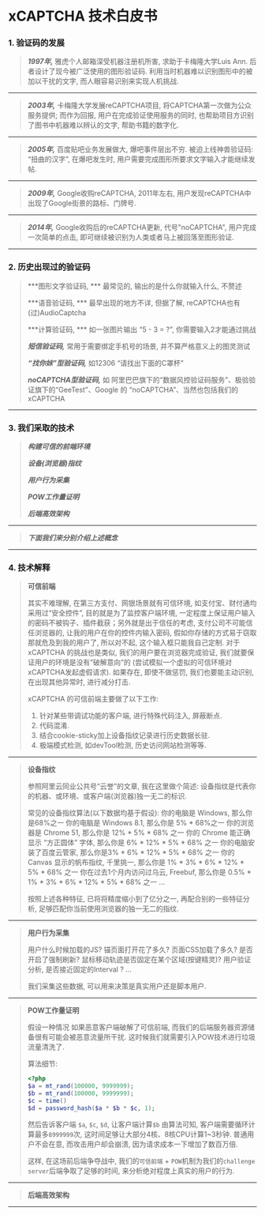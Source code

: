 # xCAPTCHA 技术白皮书

### 1. 验证码的发展

> ***1997年,***
> 雅虎个人邮箱深受机器注册机所害, 求助于卡梅隆大学Luis Ann. 后者设计了现今被广泛使用的图形验证码. 利用当时机器难以识别图形中的被加以干扰的文字, 而人眼容易识别来实现人机挑战.

---

> ***2003年,***
> 卡梅隆大学发展reCAPTCHA项目, 将CAPTCHA第一次做为公众服务提供; 而作为回报, 用户在完成验证使用服务的同时, 也帮助项目方识别了图书中机器难以辨认的文字, 帮助书籍的数字化.

---

> ***2005年,***
> 百度贴吧业务发展做大, 爆吧事件层出不穷. 被迫上线神兽验证码: “扭曲的汉字”, 在爆吧发生时, 用户需要完成图形所要求文字输入才能继续发帖.

---

> ***2009年,***
> Google收购reCAPTCHA, 2011年左右, 用户发现reCAPTCHA中出现了Google街景的路标、门牌号.

---

> ***2014年,***
> Google收购后的reCAPTCHA更新, 代号"noCAPTCHA", 用户完成一次简单的点击, 即可继续被识别为人类或者马上被回落至图形验证.

---


### 2. 历史出现过的验证码

> ***图形文字验证码, ***
>   最常见的, 输出的是什么你就输入什么, 不赘述
>
> ***语音验证码, ***
>   最早出现的地方不详, 但据了解, reCAPTCHA也有(过)AudioCaptcha
>
> ***计算验证码, ***
>   如一张图片输出 “5 - 3 = ?”, 你需要输入2才能通过挑战
>
> ***短信验证码,***
>   常用于需要绑定手机号的场景, 并不算严格意义上的图灵测试
>
> ***“找你妹”型验证码,***
>   如12306 “请找出下面的C罩杯”
>
> ***noCAPTCHA型验证码,***
>   如 阿里巴巴旗下的“数据风控验证码服务”、极验验证旗下的“GeeTest”、Google 的 “noCAPTCHA”、当然也包括我们的 xCAPTCHA

---


### 3. 我们采取的技术

> ***构建可信的前端环境***
>
> ***设备(浏览器)指纹***
>
> ***用户行为采集***
>
> ***POW工作量证明***
>
> ***后端高效架构***

---
> ***下面我们来分别介绍上述概念***

---

### 4. 技术解释

> **可信前端**
>
> 其实不难理解, 在第三方支付、网银场景就有可信环境, 如支付宝、财付通均采用过“安全控件”, 目的就是为了监控客户端环境, 一定程度上保证用户输入的密码不被钩子、插件截获；另外就是出于信任的考虑, 支付公司不可能信任浏览器的, 让我的用户在你的控件内输入密码, 假如你存储的方式易于窃取那就危及到我的用户了, 所以对不起, 这个输入框只能我自己定制.
> 对于xCAPTCHA 的挑战也是类似, 我们的用户要在浏览器完成验证, 我们就要保证用户的环境是没有“破解意向”的 (尝试模拟一个虚拟的可信环境对xCAPTCHA发起虚假请求). 如果存在, 即使不做惩罚, 我们也要能主动识别, 在出现其他异常时, 进行减分打击.
>
>
> xCAPTCHA 的可信前端主要做了以下工作:
> 1. 针对某些带调试功能的客户端, 进行特殊代码注入, 屏蔽断点.
> 2. 代码混淆.
> 3. 结合cookie-sticky加上设备指纹记录进行历史数据长驻.
> 4. 极端模式检测, 如devTool检测, 历史访问网站检测等等.

---

> **设备指纹**
> 
> 参照阿里云同业公共号“云誉”的文章, 我在这里做个简述:
> 设备指纹是代表你的机器、或环境、或客户端(浏览器)独一无二的标识.
>
> 常见的设备指纹算法(以下数据均基于假设):
> 你的电脑是 Windows, 那么你是68%之一
> 你的电脑是 Windows 8.1, 那么你是 5% * 68%之一
> 你的浏览器是 Chrome 51, 那么你是 12% * 5% * 68% 之一
> 你的 Chrome 能正确显示 “方正圆体” 字体, 那么你是 6% * 12% * 5% * 68% 之一
> 你的电脑安装了百度云管家, 那么你是3% * 6% * 12% * 5% * 68% 之一
> 你的 Canvas 显示的帆布指纹, 千里挑一, 那么你是 1% * 3% * 6% * 12% * 5% * 68% 之一
> 你在过去1个月内访问过乌云, Freebuf, 那么你是 0.5% * 1% * 3% * 6% * 12% * 5% * 68% 之一
> ...
>
> 按照上述各种特征, 已将将精度缩小到了亿分之一, 再配合别的一些特征分析, 足够匹配你当前使用浏览器的独一无二的指纹.

---

> **用户行为采集**
>
> 用户什么时候加载的JS? 
> 锚页面打开花了多久?
> 页面CSS加载了多久? 
> 是否开启了强制刷新?
> 鼠标移动轨迹是否固定在某个区域(按键精灵)?
> 用户验证分析, 是否接近固定的Interval ?
> ...
>
> 我们采集这些数据, 可以用来决策是真实用户还是脚本用户.
---

> **POW工作量证明**
>
> 假设一种情况
> 如果恶意客户端破解了可信前端, 而我们的后端服务器资源储备很有可能会被恶意流量所干扰. 这时候我们就需要引入POW技术进行垃圾流量清洗了.
>
> 算法细节:
> ```php
> <?php
> $a = mt_rand(100000, 9999999);
> $b = mt_rand(100000, 9999999);
> $c = time()
> $d = password_hash($a * $b * $c, 1);
> ```
>
> 然后告诉客户端 `$a`, `$c`, `$d`, 让客户端计算`$b`
> 由算法可知, 客户端需要循环计算最多`8999999`次, 这时间足够让大部分4核、8核CPU计算1~3秒钟. 普通用户不会在意, 而攻击用户却会崩溃, 因为请求成本一下增加了数百万倍.
>
> 这样, 在这场前后端争夺战中, 我们的`可信前端` + `POW`机制为我们的`challenge server`后端争取了足够的时间, 来分析绝对程度上真实的用户的行为.
---


> **后端高效架构**
>
>

---

